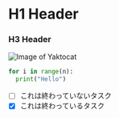 # H1 Header
### H3 Header
![Image of Yaktocat](https://octodex.github.com/images/yaktocat.png)
```Python
for i in range(n):
  print("Hello")
```
- [ ] これは終わっていないタスク
- [x] これは終わっているタスク

